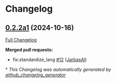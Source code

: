 # Changelog

## [0.2.2a1](https://github.com/OpenVoiceOS/ovos-utterance-plugin-cancel/tree/0.2.2a1) (2024-10-16)

[Full Changelog](https://github.com/OpenVoiceOS/ovos-utterance-plugin-cancel/compare/0.2.1...0.2.2a1)

**Merged pull requests:**

- fix:standardize\_lang [\#12](https://github.com/OpenVoiceOS/ovos-utterance-plugin-cancel/pull/12) ([JarbasAl](https://github.com/JarbasAl))



\* *This Changelog was automatically generated by [github_changelog_generator](https://github.com/github-changelog-generator/github-changelog-generator)*
